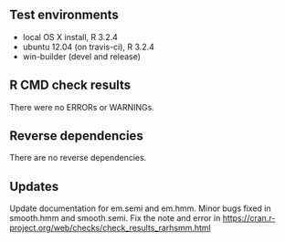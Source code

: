 ## Test environments
* local OS X install, R 3.2.4
* ubuntu 12.04 (on travis-ci), R 3.2.4
* win-builder (devel and release)

## R CMD check results

There were no ERRORs or WARNINGs. 

## Reverse dependencies

There are no reverse dependencies.

## Updates

Update documentation for em.semi and em.hmm.
Minor bugs fixed in smooth.hmm and smooth.semi.
Fix the note and error in https://cran.r-project.org/web/checks/check_results_rarhsmm.html

